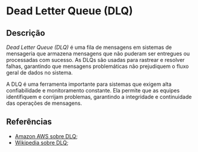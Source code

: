 # Dead Letter Queue (DLQ)


## Descrição

*Dead Letter Queue (DLQ)* é uma fila de mensagens em sistemas de mensageria que armazena mensagens que não puderam ser entregues ou processadas com sucesso. As DLQs são usadas para rastrear e resolver falhas, garantindo que mensagens problemáticas não prejudiquem o fluxo geral de dados no sistema.

A DLQ é uma ferramenta importante para sistemas que exigem alta confiabilidade e monitoramento constante. Ela permite que as equipes identifiquem e corrijam problemas, garantindo a integridade e continuidade das operações de mensagens.

## Referências

- [Amazon AWS sobre DLQ](https://aws.amazon.com/what-is/dead-letter-queue/);
- [Wikipedia sobre DLQ](https://en.wikipedia.org/wiki/Dead_letter_queue);
